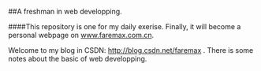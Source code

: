 ##A freshman in web developping.

####This repository is one for my daily exerise. Finally, it will become a personal webpage on www.faremax.com.cn.


Welcome to my blog in CSDN: http://blog.csdn.net/faremax . There is some notes about the basic of web developping. 
